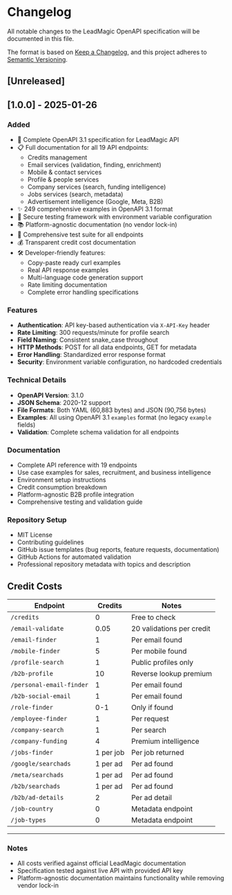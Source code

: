 # Changelog

All notable changes to the LeadMagic OpenAPI specification will be documented in this file.

The format is based on [Keep a Changelog](https://keepachangelog.com/en/1.0.0/),
and this project adheres to [Semantic Versioning](https://semver.org/spec/v2.0.0.html).

## [Unreleased]

## [1.0.0] - 2025-01-26

### Added
- 🎯 Complete OpenAPI 3.1 specification for LeadMagic API
- 📋 Full documentation for all 19 API endpoints:
  - Credits management
  - Email services (validation, finding, enrichment)
  - Mobile & contact services
  - Profile & people services
  - Company services (search, funding intelligence)
  - Jobs services (search, metadata)
  - Advertisement intelligence (Google, Meta, B2B)
- ✨ 249 comprehensive examples in OpenAPI 3.1 format
- 🔐 Secure testing framework with environment variable configuration
- 📚 Platform-agnostic documentation (no vendor lock-in)
- 🧪 Comprehensive test suite for all endpoints
- 💰 Transparent credit cost documentation
- 🛠️ Developer-friendly features:
  - Copy-paste ready curl examples
  - Real API response examples
  - Multi-language code generation support
  - Rate limiting documentation
  - Complete error handling specifications

### Features
- **Authentication**: API key-based authentication via `X-API-Key` header
- **Rate Limiting**: 300 requests/minute for profile search
- **Field Naming**: Consistent snake_case throughout
- **HTTP Methods**: POST for all data endpoints, GET for metadata
- **Error Handling**: Standardized error response format
- **Security**: Environment variable configuration, no hardcoded credentials

### Technical Details
- **OpenAPI Version**: 3.1.0
- **JSON Schema**: 2020-12 support
- **File Formats**: Both YAML (60,883 bytes) and JSON (90,756 bytes)
- **Examples**: All using OpenAPI 3.1 `examples` format (no legacy `example` fields)
- **Validation**: Complete schema validation for all endpoints

### Documentation
- Complete API reference with 19 endpoints
- Use case examples for sales, recruitment, and business intelligence
- Environment setup instructions
- Credit consumption breakdown
- Platform-agnostic B2B profile integration
- Comprehensive testing and validation guide

### Repository Setup
- MIT License
- Contributing guidelines
- GitHub issue templates (bug reports, feature requests, documentation)
- GitHub Actions for automated validation
- Professional repository metadata with topics and description

## Credit Costs

| Endpoint | Credits | Notes |
|----------|---------|--------|
| `/credits` | 0 | Free to check |
| `/email-validate` | 0.05 | 20 validations per credit |
| `/email-finder` | 1 | Per email found |
| `/mobile-finder` | 5 | Per mobile found |
| `/profile-search` | 1 | Public profiles only |
| `/b2b-profile` | 10 | Reverse lookup premium |
| `/personal-email-finder` | 1 | Per email found |
| `/b2b-social-email` | 1 | Per email found |
| `/role-finder` | 0-1 | Only if found |
| `/employee-finder` | 1 | Per request |
| `/company-search` | 1 | Per search |
| `/company-funding` | 4 | Premium intelligence |
| `/jobs-finder` | 1 per job | Per job returned |
| `/google/searchads` | 1 per ad | Per ad found |
| `/meta/searchads` | 1 per ad | Per ad found |
| `/b2b/searchads` | 1 per ad | Per ad found |
| `/b2b/ad-details` | 2 | Per ad detail |
| `/job-country` | 0 | Metadata endpoint |
| `/job-types` | 0 | Metadata endpoint |

---

### Notes
- All costs verified against official LeadMagic documentation
- Specification tested against live API with provided API key
- Platform-agnostic documentation maintains functionality while removing vendor lock-in 